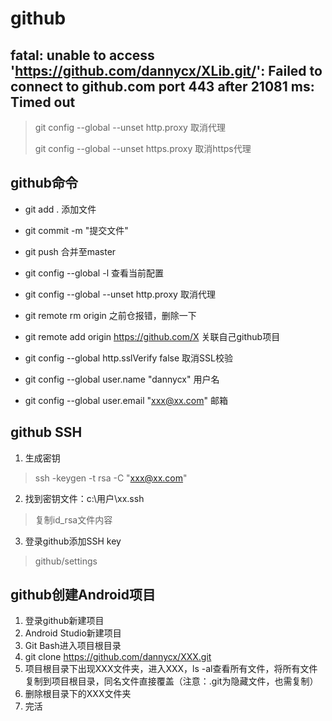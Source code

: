 # github

## fatal: unable to access 'https://github.com/dannycx/XLib.git/': Failed to connect to github.com port 443 after 21081 ms: Timed out
> git config --global --unset http.proxy 取消代理
>
> git config --global --unset https.proxy 取消https代理

## github命令
+ git add . 添加文件
+ git commit -m "提交文件"
+ git push 合并至master

+ git config --global -l 查看当前配置
+ git config --global --unset http.proxy 取消代理
+ git remote rm origin 之前仓报错，删除一下
+ git remote add origin https://github.com/X 关联自己github项目
+ git config --global http.sslVerify false 取消SSL校验
+ git config --global user.name "dannycx" 用户名
+ git config --global user.email "xxx@xx.com" 邮箱

## github SSH
1. 生成密钥
> ssh -keygen -t rsa -C "xxx@xx.com"
2. 找到密钥文件：c:\用户\xx\.ssh
> 复制id_rsa文件内容
3. 登录github添加SSH key
> github/settings

## github创建Android项目

1. 登录github新建项目
2. Android Studio新建项目
3. Git Bash进入项目根目录
4. git clone https://github.com/dannycx/XXX.git
5. 项目根目录下出现XXX文件夹，进入XXX，ls -al查看所有文件，将所有文件复制到项目根目录，同名文件直接覆盖（注意：.git为隐藏文件，也需复制）
6. 删除根目录下的XXX文件夹
7. 完活